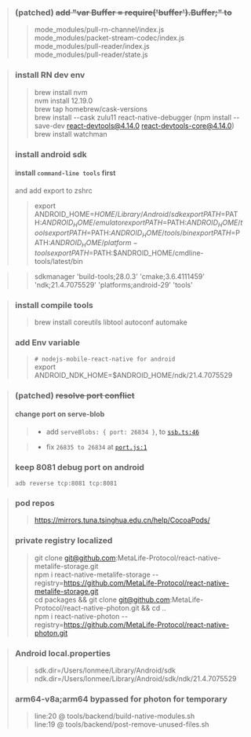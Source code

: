 > ### (patched) ~~add "var Buffer = require('buffer').Buffer;" to~~ 
>> mode_modules/pull-rn-channel/index.js  
>> mode_modules/packet-stream-codec/index.js  
>> mode_modules/pull-reader/index.js  
>> mode_modules/pull-reader/state.js

> ### install RN dev env
>> brew install nvm  
>> nvm install 12.19.0  
>> brew tap homebrew/cask-versions  
>> brew install --cask zulu11 react-native-debugger (npm install --save-dev react-devtools@4.14.0 react-devtools-core@4.14.0)  
>> brew install watchman
>
> ### install android sdk
> #### install `command-line tools` first
> and add export to zshrc
>> export ANDROID_HOME=$HOME/Library/Android/sdk  
>> export PATH=$PATH:$ANDROID_HOME/emulator   
>> export PATH=$PATH:$ANDROID_HOME/tools  
>> export PATH=$PATH:$ANDROID_HOME/tools/bin  
>> export PATH=$PATH:$ANDROID_HOME/platform-tools  
>> export PATH=$PATH:$ANDROID_HOME/cmdline-tools/latest/bin

>> sdkmanager 'build-tools;28.0.3' 'cmake;3.6.4111459' 'ndk;21.4.7075529' 'platforms;android-29' 'tools'

> ### install compile tools
>> brew install coreutils libtool autoconf automake
>
> ### add Env variable
>> `# nodejs-mobile-react-native for android`  
>> export ANDROID_NDK_HOME=$ANDROID_HOME/ndk/21.4.7075529

> ### (patched) ~~resolve port conflict~~
> #### change port on serve-blob
>> - add `serveBlobs: {
     port: 26834
     }`, to [`ssb.ts:46`](backend/ssb.ts)
>
>> - fix
     `26835 to 26834` at [`port.js:1`](node_modules/ssb-serve-blobs/port.js)
> ### keep 8081 debug port on android
> `adb reverse tcp:8081 tcp:8081`
 
> ### pod repos 
>> https://mirrors.tuna.tsinghua.edu.cn/help/CocoaPods/
> ### private registry localized 
>> git clone git@github.com:MetaLife-Protocol/react-native-metalife-storage.git  
>> npm i react-native-metalife-storage --registry=https://github.com/MetaLife-Protocol/react-native-metalife-storage.git  
>> cd packages && git clone git@github.com:MetaLife-Protocol/react-native-photon.git && cd ..  
>> npm i react-native-photon --registry=https://github.com/MetaLife-Protocol/react-native-photon.git

> ### Android local.properties  
>> sdk.dir=/Users/lonmee/Library/Android/sdk  
>> ndk.dir=/Users/lonmee/Library/Android/sdk/ndk/21.4.7075529  
> 
> ### arm64-v8a;arm64 bypassed for photon for temporary
>> line:20 @ tools/backend/build-native-modules.sh    
>> line:19 @ tools/backend/post-remove-unused-files.sh  
